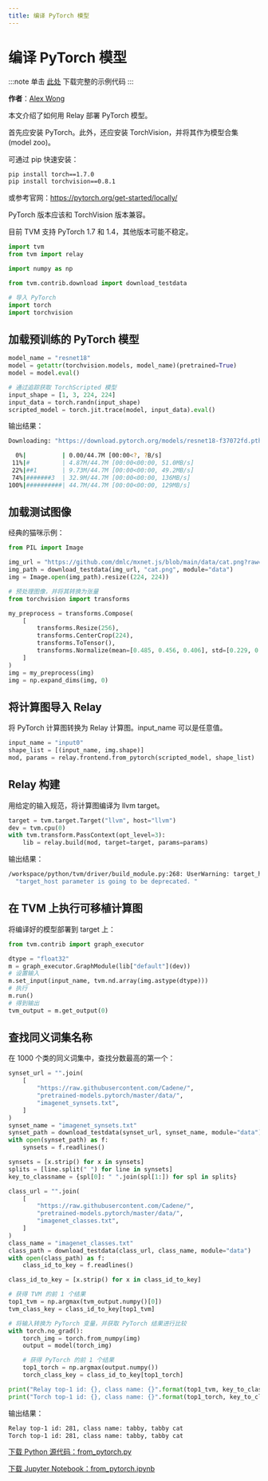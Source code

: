```yaml
---
title: 编译 PyTorch 模型
---
```


# 编译 PyTorch 模型

:::note
单击 [此处](https://tvm.apache.org/docs/how_to/compile_models/from_pytorch.html#sphx-glr-download-how-to-compile-models-from-pytorch-py) 下载完整的示例代码
:::

**作者**：[Alex Wong](https://github.com/alexwong/)

本文介绍了如何用 Relay 部署 PyTorch 模型。

首先应安装 PyTorch。此外，还应安装 TorchVision，并将其作为模型合集 (model zoo)。

可通过 pip 快速安装：

``` bash
pip install torch==1.7.0
pip install torchvision==0.8.1
```

或参考官网：https://pytorch.org/get-started/locally/

PyTorch 版本应该和 TorchVision 版本兼容。

目前 TVM 支持 PyTorch 1.7 和 1.4，其他版本可能不稳定。

``` python
import tvm
from tvm import relay

import numpy as np

from tvm.contrib.download import download_testdata

# 导入 PyTorch
import torch
import torchvision
```

## 加载预训练的 PyTorch 模型

``` python
model_name = "resnet18"
model = getattr(torchvision.models, model_name)(pretrained=True)
model = model.eval()

# 通过追踪获取 TorchScripted 模型
input_shape = [1, 3, 224, 224]
input_data = torch.randn(input_shape)
scripted_model = torch.jit.trace(model, input_data).eval()
```

输出结果：

``` bash
Downloading: "https://download.pytorch.org/models/resnet18-f37072fd.pth" to /workspace/.cache/torch/hub/checkpoints/resnet18-f37072fd.pth

  0%|          | 0.00/44.7M [00:00<?, ?B/s]
 11%|#         | 4.87M/44.7M [00:00<00:00, 51.0MB/s]
 22%|##1       | 9.73M/44.7M [00:00<00:00, 49.2MB/s]
 74%|#######3  | 32.9M/44.7M [00:00<00:00, 136MB/s]
100%|##########| 44.7M/44.7M [00:00<00:00, 129MB/s]
```

## 加载测试图像

经典的猫咪示例：

``` python
from PIL import Image

img_url = "https://github.com/dmlc/mxnet.js/blob/main/data/cat.png?raw=true"
img_path = download_testdata(img_url, "cat.png", module="data")
img = Image.open(img_path).resize((224, 224))

# 预处理图像，并将其转换为张量
from torchvision import transforms

my_preprocess = transforms.Compose(
    [
        transforms.Resize(256),
        transforms.CenterCrop(224),
        transforms.ToTensor(),
        transforms.Normalize(mean=[0.485, 0.456, 0.406], std=[0.229, 0.224, 0.225]),
    ]
)
img = my_preprocess(img)
img = np.expand_dims(img, 0)
```

## 将计算图导入 Relay

将 PyTorch 计算图转换为 Relay 计算图。input_name 可以是任意值。

``` python
input_name = "input0"
shape_list = [(input_name, img.shape)]
mod, params = relay.frontend.from_pytorch(scripted_model, shape_list)
```

## Relay 构建

用给定的输入规范，将计算图编译为 llvm target。

``` python
target = tvm.target.Target("llvm", host="llvm")
dev = tvm.cpu(0)
with tvm.transform.PassContext(opt_level=3):
    lib = relay.build(mod, target=target, params=params)
```

输出结果：

``` bash
/workspace/python/tvm/driver/build_module.py:268: UserWarning: target_host parameter is going to be deprecated. Please pass in tvm.target.Target(target, host=target_host) instead.
  "target_host parameter is going to be deprecated. "
```

## 在 TVM 上执行可移植计算图

将编译好的模型部署到 target 上：

``` python
from tvm.contrib import graph_executor

dtype = "float32"
m = graph_executor.GraphModule(lib["default"](dev))
# 设置输入
m.set_input(input_name, tvm.nd.array(img.astype(dtype)))
# 执行
m.run()
# 得到输出
tvm_output = m.get_output(0)
```

## 查找同义词集名称

在 1000 个类的同义词集中，查找分数最高的第一个：

``` python
synset_url = "".join(
    [
        "https://raw.githubusercontent.com/Cadene/",
        "pretrained-models.pytorch/master/data/",
        "imagenet_synsets.txt",
    ]
)
synset_name = "imagenet_synsets.txt"
synset_path = download_testdata(synset_url, synset_name, module="data")
with open(synset_path) as f:
    synsets = f.readlines()

synsets = [x.strip() for x in synsets]
splits = [line.split(" ") for line in synsets]
key_to_classname = {spl[0]: " ".join(spl[1:]) for spl in splits}

class_url = "".join(
    [
        "https://raw.githubusercontent.com/Cadene/",
        "pretrained-models.pytorch/master/data/",
        "imagenet_classes.txt",
    ]
)
class_name = "imagenet_classes.txt"
class_path = download_testdata(class_url, class_name, module="data")
with open(class_path) as f:
    class_id_to_key = f.readlines()

class_id_to_key = [x.strip() for x in class_id_to_key]

# 获得 TVM 的前 1 个结果
top1_tvm = np.argmax(tvm_output.numpy()[0])
tvm_class_key = class_id_to_key[top1_tvm]

# 将输入转换为 PyTorch 变量，并获取 PyTorch 结果进行比较
with torch.no_grad():
    torch_img = torch.from_numpy(img)
    output = model(torch_img)

    # 获得 PyTorch 的前 1 个结果
    top1_torch = np.argmax(output.numpy())
    torch_class_key = class_id_to_key[top1_torch]

print("Relay top-1 id: {}, class name: {}".format(top1_tvm, key_to_classname[tvm_class_key]))
print("Torch top-1 id: {}, class name: {}".format(top1_torch, key_to_classname[torch_class_key]))
```

输出结果：

``` bash
Relay top-1 id: 281, class name: tabby, tabby cat
Torch top-1 id: 281, class name: tabby, tabby cat
```

[下载 Python 源代码：from_pytorch.py](https://tvm.apache.org/docs/_downloads/f90d5f6bfd99e0d9812ae5b91503e148/from_pytorch.py)

[下载 Jupyter Notebook：from_pytorch.ipynb](https://tvm.apache.org/docs/_downloads/1f4943aed1aa607b2775c18b1d71db10/from_pytorch.ipynb)
